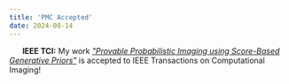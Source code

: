 ```yaml
---
title: 'PMC Accepted'
date: 2024-08-14
---
```


&nbsp;&nbsp;&nbsp;&nbsp;&nbsp; **IEEE TCI:** My work *["Provable Probabilistic Imaging using Score-Based Generative Priors"](http://imaging.cms.caltech.edu/pmc/)* is accepted to IEEE Transactions on Computational Imaging!